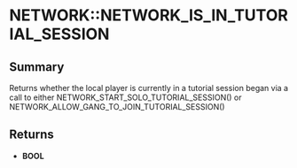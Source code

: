 # NETWORK::NETWORK_IS_IN_TUTORIAL_SESSION

## Summary
Returns whether the local player is currently in a tutorial session began via a call to either
NETWORK_START_SOLO_TUTORIAL_SESSION() or NETWORK_ALLOW_GANG_TO_JOIN_TUTORIAL_SESSION()

## Returns
* **BOOL**